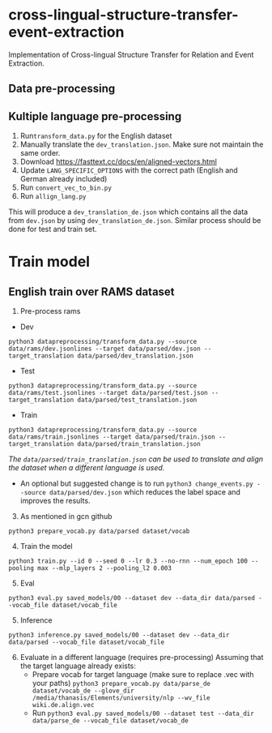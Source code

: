 # cross-lingual-structure-transfer-event-extraction

Implementation of Cross-lingual Structure Transfer for Relation and Event Extraction.

## Data pre-processing

## Kultiple language pre-processing

1. Run`transform_data.py` for the English dataset
2. Manually translate the `dev_translation.json`. Make sure not maintain the same order.
3. Download https://fasttext.cc/docs/en/aligned-vectors.html
4. Update `LANG_SPECIFIC_OPTIONS` with the correct path (English and German already included)
5. Run `convert_vec_to_bin.py`
6. Run `allign_lang.py`

This will produce a `dev_translation_de.json` which contains all the data from `dev.json` by using
`dev_translation_de.json`. Similar process should be done for test and train set.

# Train model

## English train over RAMS dataset

1. Pre-process rams

- Dev

`python3 datapreprocessing/transform_data.py --source data/rams/dev.jsonlines --target data/parsed/dev.json --target_translation data/parsed/dev_translation.json`

- Test

`python3 datapreprocessing/transform_data.py --source data/rams/test.jsonlines --target data/parsed/test.json --target_translation data/parsed/test_translation.json`

- Train

`python3 datapreprocessing/transform_data.py --source data/rams/train.jsonlines --target data/parsed/train.json --target_translation data/parsed/train_translation.json`

_The `data/parsed/train_translation.json` can be used to translate and align the dataset when a different language is
used._

 - An optional but suggested change is to run `python3 change_events.py --source data/parsed/dev.json` which reduces the
label space and improves the results.

3. As mentioned in gcn github

`python3 prepare_vocab.py data/parsed dataset/vocab`

4. Train the model

`python3 train.py --id 0 --seed 0 --lr 0.3 --no-rnn --num_epoch 100 --pooling max --mlp_layers 2 --pooling_l2 0.003`

5. Eval

`python3 eval.py saved_models/00 --dataset dev --data_dir data/parsed --vocab_file dataset/vocab_file`

5. Inference

`python3 inference.py saved_models/00 --dataset dev --data_dir data/parsed --vocab_file dataset/vocab_file`

6. Evaluate in a different language (requires pre-processing)
   Assuming that the target language already exists:
    - Prepare vocab for target language (make sure to replace .vec with your paths)
      `python3 prepare_vocab.py data/parse_de dataset/vocab_de --glove_dir /media/thanasis/Elements/university/nlp --wv_file wiki.de.align.vec`
    - Run
      `python3 eval.py saved_models/00 --dataset test --data_dir data/parse_de --vocab_file dataset/vocab_de`

